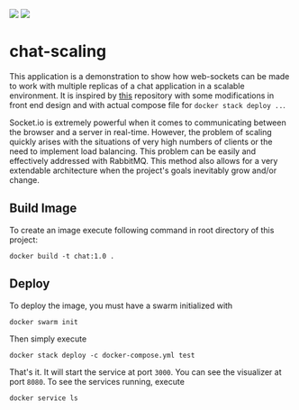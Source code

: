 [![](https://images.microbadger.com/badges/image/saqibahmed515/chat:1.0.svg)](https://microbadger.com/images/saqibahmed515/chat:1.0 "Get your own image badge on microbadger.com")
[![](https://images.microbadger.com/badges/version/saqibahmed515/chat:1.0.svg)](https://microbadger.com/images/saqibahmed515/chat:1.0 "Get your own version badge on microbadger.com")
# chat-scaling
This application is a demonstration to show how web-sockets can be made to work with multiple replicas of a chat application in  a scalable environment. It is inspired by [this](https://github.com/john-pettigrew/scaling-socket-io-talk) repository with some modifications in front end design and with actual compose file for `docker stack deploy ..`. 

Socket.io is extremely powerful when it comes to communicating between the browser and a server in real-time. However, the problem of scaling quickly arises with the situations of very high numbers of clients or the need to implement load balancing. This problem can be easily and effectively addressed with RabbitMQ. This method also allows for a very extendable architecture when the project's goals inevitably grow and/or change. 

## Build Image
To create an image execute following command in root directory of this project:

`docker build -t chat:1.0 .`

## Deploy
To deploy the image, you must have a swarm initialized with

`docker swarm init`

Then simply execute

`docker stack deploy -c docker-compose.yml test`

That's it. It will start the service at port `3000`. You can see the visualizer at port `8080`. To see the services running, execute

`docker service ls`
